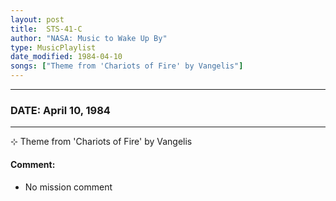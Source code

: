 ```yaml
---
layout: post
title:  STS-41-C
author: "NASA: Music to Wake Up By"
type: MusicPlaylist
date_modified: 1984-04-10
songs: ["Theme from 'Chariots of Fire' by Vangelis"]
---
```


----
### DATE: April 10, 1984
----
⊹ Theme from 'Chariots of Fire' by Vangelis

#### Comment:
* No mission comment



<br/>
<center>
	<a target="_blank"
	   href="https://twitter.com/intent/tweet?hashtags=Space,NASA,Playlist,NASAWakeupCalls,SpaceProgram&text={{ page.author}}, '{{ page.songs.first }}' {{ page.title }}, {{ page.date | date: '%B %d, %Y' }}. {{ site.url }}{{ page.url }} @nasawakeupcalls">
	   <i class="fab fa-twitter" alt="Tweet this page" style="font-size: 1.3em;"></i>
	</a>
	&nbsp; 	<i class="fas fa-user-astronaut" style="font-size: 1.5em;"></i> &nbsp;
    <a type="amzn" search="'Theme from 'Chariots of Fire' by Vangelis'" category="popular music">
        <i class="fab fa-amazon" style="font-size: 1.3em;"></i>
    </a>
</center>
